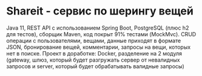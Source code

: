 # __Shareit - сервис по шерингу вещей__
Java 11, REST API с использованием Spring Boot, PostgreSQL (плюс h2 для тестов), сборщик Maven, код покрыт 91% тестами (MockMvc). CRUD операции с пользователями, вещами, данные приходят в формате JSON, бронирование вещей, комментарии, запросы на вещи, которых нет в поиске. Проект в доработке: Docker, разделение на 2 модуля (gateway, шлюз, который будет разгружать сервер от невалидных запросов и server, который будет обрабатывать валидные запросы)

